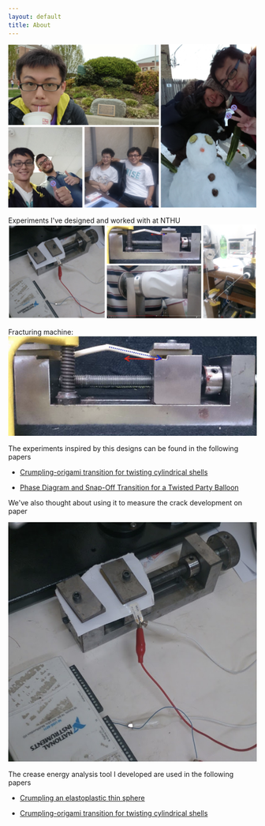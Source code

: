 ```yaml
---
layout: default
title: About
---
```


<center><img src='/assets/images/Photo.png' class="homepage_img"></center>

Experiments I've designed and worked with at NTHU
<img src='/assets/images/Collection_experiments.png' class="about_img">


Fracturing machine:  
<img src='/assets/images/Fracturing_machine.jpg' class="about_img">

The experiments inspired by this designs can be found in the following papers

- [Crumpling-origami transition for twisting cylindrical shells](https://journals.aps.org/pre/abstract/10.1103/PhysRevE.101.053001)

- [Phase Diagram and Snap-Off Transition for a Twisted Party Balloon](https://arxiv.org/abs/2010.08739)

We've also thought about using it to measure the crack development on paper

<img src='/assets/images/Crack_paper.jpg' class="about_img">

The crease energy analysis tool I developed are used in the following papers

- [Crumpling an elastoplastic thin sphere](https://journals.aps.org/pre/abstract/10.1103/PhysRevE.103.012209)

- [Crumpling-origami transition for twisting cylindrical shells](https://journals.aps.org/pre/abstract/10.1103/PhysRevE.101.053001)
